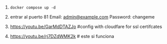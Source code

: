 
1. `docker compose up -d`
2. entrar al puerto 81
Email:    admin@example.com
Password: changeme

3. https://youtu.be/GarMdDTAZJo #config with cloudfare for ssl certifcates
4. https://youtu.be/rj7DZdWMK2k # este si funciona

